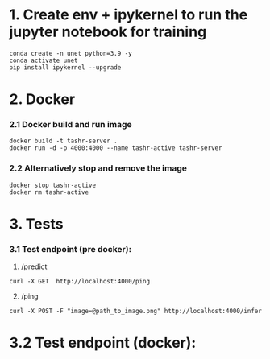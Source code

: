 # 1. Create env + ipykernel to run the jupyter notebook for training
```
conda create -n unet python=3.9 -y
conda activate unet
pip install ipykernel --upgrade
```

# 2. Docker 
### 2.1 Docker build and run image
```
docker build -t tashr-server .
docker run -d -p 4000:4000 --name tashr-active tashr-server
```

### 2.2 Alternatively stop and remove the image
```
docker stop tashr-active 
docker rm tashr-active
```

# 3. Tests
### 3.1 Test endpoint (pre docker):
1. /predict
```
curl -X GET  http://localhost:4000/ping
```

2. /ping
```
curl -X POST -F "image=@path_to_image.png" http://localhost:4000/infer
```

# 3.2 Test endpoint (docker):
